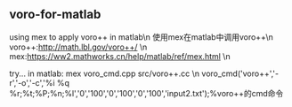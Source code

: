 ## voro-for-matlab
using mex to apply voro++ in matlab\n
使用mex在matlab中调用voro++\n
 voro++:http://math.lbl.gov/voro++/ \n
 mex:https://ww2.mathworks.cn/help/matlab/ref/mex.html \n

try... in matlab:
mex voro_cmd.cpp src/voro++.cc \n
voro_cmd('voro++','-r','-o','-c','%i %q %r;%t;%P;%n;%l','0','100','0','100','0','100','input2.txt');%voro++的cmd命令

